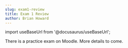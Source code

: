 ```yaml
---
slug: exam1-review
title: Exam 1 Review
author: Brian Howard
---
```

import useBaseUrl from '@docusaurus/useBaseUrl';

There is a practice exam on Moodle. More details to come.
